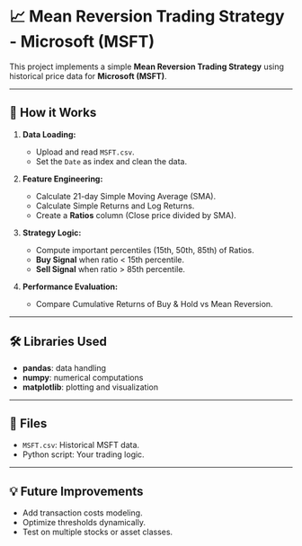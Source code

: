 # 📈 Mean Reversion Trading Strategy - Microsoft (MSFT)

This project implements a simple **Mean Reversion Trading Strategy** using historical price data for **Microsoft (MSFT)**.

---

## 🚀 How it Works

1. **Data Loading:**
   - Upload and read `MSFT.csv`.
   - Set the `Date` as index and clean the data.

2. **Feature Engineering:**
   - Calculate 21-day Simple Moving Average (SMA).
   - Calculate Simple Returns and Log Returns.
   - Create a **Ratios** column (Close price divided by SMA).

3. **Strategy Logic:**
   - Compute important percentiles (15th, 50th, 85th) of Ratios.
   - **Buy Signal** when ratio < 15th percentile.
   - **Sell Signal** when ratio > 85th percentile.

4. **Performance Evaluation:**
   - Compare Cumulative Returns of Buy & Hold vs Mean Reversion.

---

## 🛠️ Libraries Used
- **pandas**: data handling
- **numpy**: numerical computations
- **matplotlib**: plotting and visualization

---

## 📂 Files
- `MSFT.csv`: Historical MSFT data.
- Python script: Your trading logic.

---

## 💡 Future Improvements
- Add transaction costs modeling.
- Optimize thresholds dynamically.
- Test on multiple stocks or asset classes.
